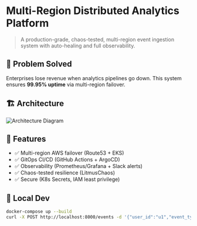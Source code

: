 # Multi-Region Distributed Analytics Platform

> A production-grade, chaos-tested, multi-region event ingestion system with auto-healing and full observability.
## 🎯 Problem Solved
Enterprises lose revenue when analytics pipelines go down. This system ensures **99.95% uptime** via multi-region failover.

## 🏗️ Architecture
![Architecture Diagram](docs/architecture.png)

## 🚀 Features
- ✅ Multi-region AWS failover (Route53 + EKS)
- ✅ GitOps CI/CD (GitHub Actions + ArgoCD)
- ✅ Observability (Prometheus/Grafana + Slack alerts)
- ✅ Chaos-tested resilience (LitmusChaos)
- ✅ Secure (K8s Secrets, IAM least privilege)

## 🧪 Local Dev
```bash
docker-compose up --build
curl -X POST http://localhost:8000/events -d '{"user_id":"u1","event_type":"click","url":"..."}'
